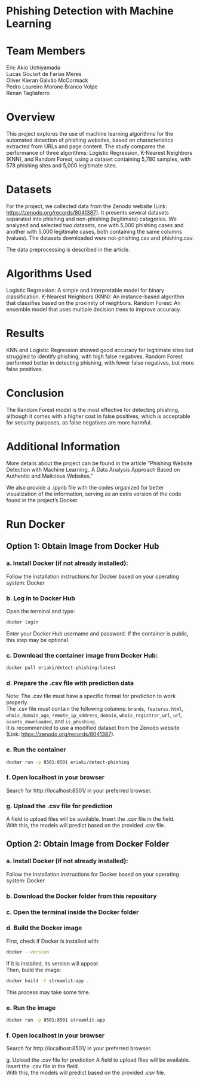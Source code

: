 # Phishing Detection with Machine Learning

# Team Members
Eric Akio Uchiyamada <br/>
Lucas Goulart de Farias Meres <br/>
Oliver Kieran Galvão McCormack <br/>
Pedro Loureiro Morone Branco Volpe <br/>
Renan Tagliaferro <br/>

# Overview
This project explores the use of machine learning algorithms for the automated detection of phishing websites, based on characteristics extracted from URLs and page content. The study compares the performance of three algorithms: Logistic Regression, K-Nearest Neighbors (KNN), and Random Forest, using a dataset containing 5,780 samples, with 578 phishing sites and 5,000 legitimate sites.

# Datasets
For the project, we collected data from the Zenodo website (Link: https://zenodo.org/records/8041387). It presents several datasets separated into phishing and non-phishing (legitimate) categories.
We analyzed and selected two datasets, one with 5,000 phishing cases and another with 5,000 legitimate cases, both containing the same columns (values).
The datasets downloaded were not-phishing.csv and phishing.csv.

The data preprocessing is described in the article.

# Algorithms Used
Logistic Regression: A simple and interpretable model for binary classification.
K-Nearest Neighbors (KNN): An instance-based algorithm that classifies based on the proximity of neighbors.
Random Forest: An ensemble model that uses multiple decision trees to improve accuracy.

# Results
KNN and Logistic Regression showed good accuracy for legitimate sites but struggled to identify phishing, with high false negatives.
Random Forest performed better in detecting phishing, with fewer false negatives, but more false positives.

# Conclusion
The Random Forest model is the most effective for detecting phishing, although it comes with a higher cost in false positives, which is acceptable for security purposes, as false negatives are more harmful.

# Additional Information
More details about the project can be found in the article "Phishing Website Detection with Machine Learning_ A Data Analysis Approach Based on Authentic and Malicious Websites."

We also provide a .ipynb file with the codes organized for better visualization of the information, serving as an extra version of the code found in the project’s Docker.

# Run Docker
## Option 1: Obtain Image from Docker Hub
### a. Install Docker (if not already installed):
Follow the installation instructions for Docker based on your operating system: Docker

### b. Log in to Docker Hub
Open the terminal and type:

```bash
docker login
```
Enter your Docker Hub username and password. If the container is public, this step may be optional.

### c. Download the container image from Docker Hub:
```bash
docker pull eriaki/detect-phishing:latest
```
### d. Prepare the .csv file with prediction data
Note: The .csv file must have a specific format for prediction to work properly. <br/>
The .csv file must contain the following columns: `brands`, `features.html`, `whois_domain_age`, `remote_ip_address`, `domain`, `whois_registrar_url`, `url`, `assets_downloaded`, and `is_phishing`. <br/>
It is recommended to use a modified dataset from the Zenodo website (Link: https://zenodo.org/records/8041387).

### e. Run the container
```bash
docker run -p 8501:8501 eriaki/detect-phishing
```  
### f. Open localhost in your browser
Search for http://localhost:8501/ in your preferred browser.

### g. Upload the .csv file for prediction
A field to upload files will be available. Insert the .csv file in the field. <br/>
With this, the models will predict based on the provided .csv file.

## Option 2: Obtain Image from Docker Folder
### a. Install Docker (if not already installed):
Follow the installation instructions for Docker based on your operating system: Docker

### b. Download the Docker folder from this repository
### c. Open the terminal inside the Docker folder
### d. Build the Docker image
First, check if Docker is installed with:

```bash
docker --version
```  
If it is installed, its version will appear. <br/>
Then, build the image:

```bash
docker build -t streamlit-app .
``` 
This process may take some time.

### e. Run the image
```bash
docker run -p 8501:8501 streamlit-app
```  
### f. Open localhost in your browser
Search for http://localhost:8501/ in your preferred browser.

g. Upload the .csv file for prediction
A field to upload files will be available. Insert the .csv file in the field. <br/>
With this, the models will predict based on the provided .csv file.
